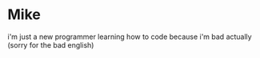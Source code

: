 # Mike
i'm just a new programmer learning how to code because i'm bad actually (sorry for the bad english)
